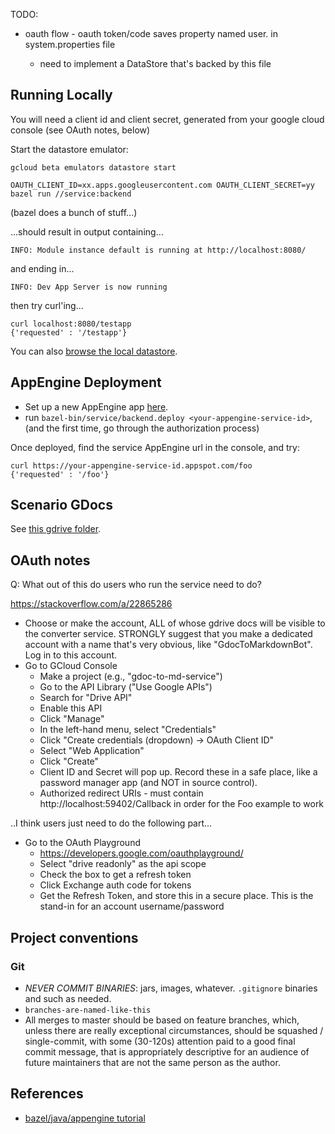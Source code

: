 
TODO:

- oauth flow - oauth token/code saves property named user.<user-id> in system.properties file
  - need to implement a DataStore that's backed by this file

## Running Locally

You will need a client id and client secret, generated from your google cloud console (see OAuth notes, below)

Start the datastore emulator:
```
gcloud beta emulators datastore start
```

```
OAUTH_CLIENT_ID=xx.apps.googleusercontent.com OAUTH_CLIENT_SECRET=yy bazel run //service:backend
```
(bazel does a bunch of stuff...)

...should result in output containing...
```
INFO: Module instance default is running at http://localhost:8080/
```
and ending in...

```
INFO: Dev App Server is now running
```

then try curl'ing...

```
curl localhost:8080/testapp
{'requested' : '/testapp'}
```

You can also [browse the local datastore](http://localhost:8080/_ah/admin).

## AppEngine Deployment

- Set up a new AppEngine app [here](https://console.cloud.google.com/projectselector/appengine/create?lang=java&st=true).
- run `bazel-bin/service/backend.deploy <your-appengine-service-id>`, (and the first time, go through the authorization process)

Once deployed, find the service AppEngine url in the console, and try:
```
curl https://your-appengine-service-id.appspot.com/foo
{'requested' : '/foo'}
```

## Scenario GDocs

See [this gdrive folder](https://drive.google.com/drive/folders/1SyDE0Ult3-PTh-dHAfOOkr7pikkKmASW).

## OAuth notes

Q: What out of this do users who run the service need to do?

https://stackoverflow.com/a/22865286

- Choose or make the account, ALL of whose gdrive docs will be visible to
  the converter service. STRONGLY suggest that you make a dedicated
  account with a name that's very obvious, like "GdocToMarkdownBot".
  Log in to this account.
- Go to GCloud Console
  - Make a project (e.g., "gdoc-to-md-service")
  - Go to the API Library ("Use Google APIs")
  - Search for "Drive API"
  - Enable this API
  - Click "Manage"
  - In the left-hand menu, select "Credentials"
  - Click "Create credentials (dropdown) -> OAuth Client ID"
  - Select "Web Application"
  - Click "Create"
  - Client ID and Secret will pop up. Record these in a safe place,
    like a password manager app (and NOT in source control).
  - Authorized redirect URIs - must contain http://localhost:59402/Callback
    in order for the Foo example to work

..I think users just need to do the following part...

- Go to the OAuth Playground
  - https://developers.google.com/oauthplayground/
  - Select "drive readonly" as the api scope
  - Check the box to get a refresh token
  - Click Exchange auth code for tokens
  - Get the Refresh Token, and store this in a secure place. This is the
    stand-in for an account username/password


## Project conventions

### Git

- <i>NEVER COMMIT BINARIES</i>: jars, images, whatever. `.gitignore` binaries and such as needed.
- `branches-are-named-like-this`
- All merges to master should be based on feature branches, which, unless there are really exceptional
circumstances, should be squashed / single-commit, with some (30-120s) attention paid
to a good final commit message, that is appropriately descriptive for an audience of future maintainers
that are not the same person as the author.

## References

- [bazel/java/appengine tutorial](https://docs.bazel.build/versions/master/tutorial/backend-server.html)